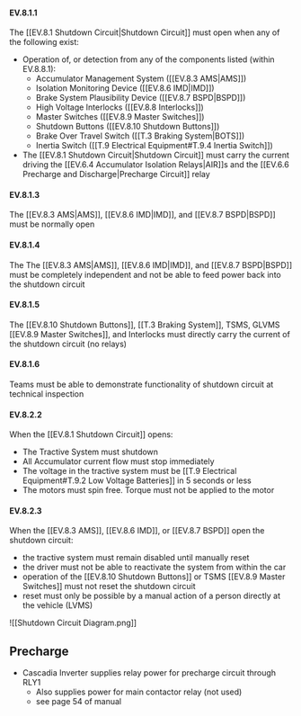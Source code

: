 #### EV.8.1.1
The [[EV.8.1 Shutdown Circuit|Shutdown Circuit]] must open when any of the following exist:
 - Operation of, or detection from any of the components listed (within EV.8.8.1):
	 - Accumulator Management System ([[EV.8.3 AMS|AMS]])
	 - Isolation Monitoring Device ([[EV.8.6 IMD|IMD]])
	 - Brake System Plausibility Device ([[EV.8.7 BSPD|BSPD]])
	 - High Voltage Interlocks ([[EV.8.8 Interlocks]])
	 - Master Switches ([[EV.8.9 Master Switches]])
	 - Shutdown Buttons ([[EV.8.10 Shutdown Buttons]])
	 - Brake Over Travel Switch ([[T.3 Braking System|BOTS]])
	 - Inertia Switch ([[T.9 Electrical Equipment#T.9.4 Inertia Switch]])
- The [[EV.8.1 Shutdown Circuit|Shutdown Circuit]] must carry the current driving the [[EV.6.4 Accumulator Isolation Relays|AIR]]s and the [[EV.6.6 Precharge and Discharge|Precharge Circuit]] relay
#### EV.8.1.3
The [[EV.8.3 AMS|AMS]], [[EV.8.6 IMD|IMD]], and [[EV.8.7 BSPD|BSPD]] must be normally open
#### EV.8.1.4
The The [[EV.8.3 AMS|AMS]], [[EV.8.6 IMD|IMD]], and [[EV.8.7 BSPD|BSPD]] must be completely independent and not be able to feed power back into the shutdown circuit
#### EV.8.1.5
The [[EV.8.10 Shutdown Buttons]], [[T.3 Braking System]], TSMS, GLVMS [[EV.8.9 Master Switches]], and Interlocks must directly carry the current of the shutdown circuit (no relays)
#### EV.8.1.6
Teams must be able to demonstrate functionality of shutdown circuit at technical inspection
#### EV.8.2.2
When the [[EV.8.1 Shutdown Circuit]] opens:
- The Tractive System must shutdown
- All Accumulator current flow must stop immediately
- The voltage in the tractive system must be [[T.9 Electrical Equipment#T.9.2 Low Voltage Batteries]] in 5 seconds or less
- The motors must spin free. Torque must not be applied to the motor
#### EV.8.2.3
When the [[EV.8.3 AMS]], [[EV.8.6 IMD]], or [[EV.8.7 BSPD]] open the shutdown circuit:
- the tractive system must remain disabled until manually reset
- the driver must not be able to reactivate the system from within the car
- operation of the [[EV.8.10 Shutdown Buttons]] or TSMS [[EV.8.9 Master Switches]] must not reset the shutdown circuit
- reset must only be possible by a manual action of a person directly at the vehicle (LVMS)


![[Shutdown Circuit Diagram.png]]

## Precharge
- Cascadia Inverter supplies relay power for precharge circuit through RLY1
	- Also supplies power for main contactor relay (not used)
	- see page 54 of manual
